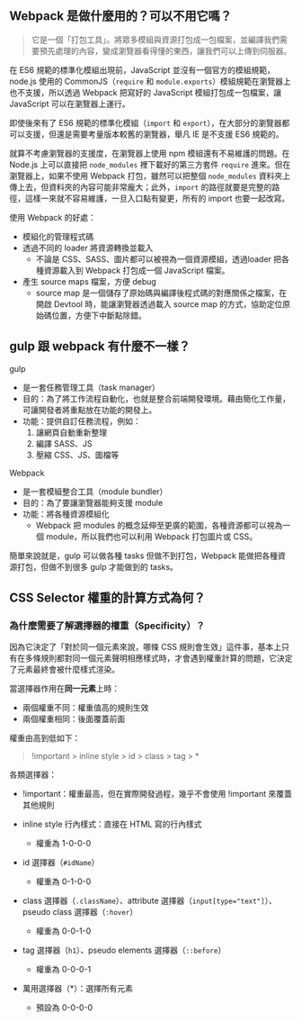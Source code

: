 ## Webpack 是做什麼用的？可以不用它嗎？

> 它是一個「打包工具」。將眾多模組與資源打包成一包檔案，並編譯我們需要預先處理的內容，變成瀏覽器看得懂的東西，讓我們可以上傳到伺服器。

在 ES6 規範的標準化模組出現前，JavaScript 並沒有一個官方的模組規範，node.js 使用的 CommonJS（`require` 和 `module.exports`）模組規範在瀏覽器上也不支援，所以透過 Webpack 把寫好的 JavaScript 模組打包成一包檔案，讓 JavaScript 可以在瀏覽器上運行。

即使後來有了 ES6 規範的標準化模組（`import` 和 `export`），在大部分的瀏覽器都可以支援，但還是需要考量版本較舊的瀏覽器，舉凡 IE 是不支援 ES6 規範的。

就算不考慮瀏覽器的支援度，在瀏覽器上使用 npm 模組還有不易維護的問題。在 Node.js 上可以直接把 `node_modules` 裡下載好的第三方套件 `require` 進來。但在瀏覽器上，如果不使用 Webpack 打包，雖然可以把整個 `node_modules` 資料夾上傳上去，但資料夾的內容可能非常龐大；此外，`import` 的路徑就要是完整的路徑，這樣一來就不容易維護，一旦入口點有變更，所有的 import 也要一起改寫。

使用 Webpack 的好處：

* 模組化的管理程式碼
* 透過不同的 loader 將資源轉換並載入
  * 不論是 CSS、SASS、圖片都可以被視為一個資源模組，透過loader 把各種資源載入到 Webpack 打包成一個 JavaScript 檔案。
* 產生 source maps 檔案，方便 debug
  * source map 是一個儲存了原始碼與編譯後程式碼的對應關係之檔案，在開啟 Devtool 時，能讓瀏覽器透過載入 source map 的方式，協助定位原始碼位置，方便下中斷點除錯。

## gulp 跟 webpack 有什麼不一樣？

gulp

* 是一套任務管理工具（task manager）
* 目的：為了將工作流程自動化，也就是整合前端開發環境。藉由簡化工作量，可讓開發者將重點放在功能的開發上。
* 功能：提供自訂任務流程，例如：
    1. 讓網頁自動重新整理
    2. 編譯 SASS、JS
    3. 壓縮 CSS、JS、圖檔等

Webpack

* 是一套模組整合工具（module bundler）
* 目的：為了要讓瀏覽器能夠支援 module
* 功能：將各種資源模組化
  * Webpack 把 modules 的概念延伸至更廣的範圍，各種資源都可以視為一個 module，所以我們也可以利用 Webpack 打包圖片或 CSS。

簡單來說就是，gulp 可以做各種 tasks 但做不到打包，Webpack 能做把各種資源打包，但做不到很多 gulp 才能做到的 tasks。

## CSS Selector 權重的計算方式為何？

### 為什麼需要了解選擇器的權重（Specificity）？

因為它決定了「對於同一個元素來說，哪條 CSS 規則會生效」這件事，基本上只有在多條規則都對同一個元素聲明相應樣式時，才會遇到權重計算的問題，它決定了元素最終會被什麼樣式渲染。

當選擇器作用在**同一元素**上時：

* 兩個權重不同：權重值高的規則生效
* 兩個權重相同：後面覆蓋前面

權重由高到低如下：

> !important > inline style > id > class > tag > *

各類選擇器：

* !important：權重最高，但在實際開發過程，幾乎不會使用 !important 來覆蓋其他規則

* inline style 行內樣式：直接在 HTML 寫的行內樣式
  * 權重為 1-0-0-0

* id 選擇器（`#idName`）
  * 權重為 0-1-0-0

* class 選擇器（`.className`）、attribute 選擇器（`input[type="text"]`）、pseudo class 選擇器（`:hover`）
  * 權重為 0-0-1-0

* tag 選擇器（`h1`）、pseudo elements 選擇器（`::before`）
  * 權重為 0-0-0-1

* 萬用選擇器（*）：選擇所有元素
  * 預設為 0-0-0-0
